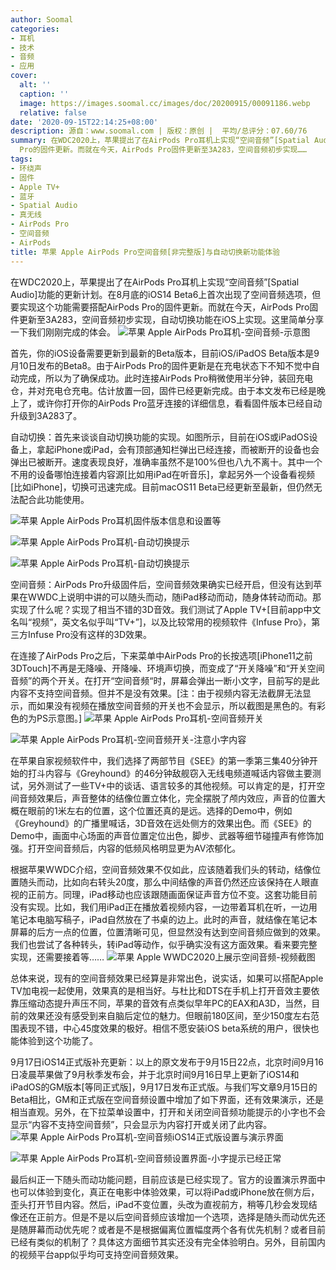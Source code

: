 ```yaml
---
author: Soomal
categories:
- 耳机
- 技术
- 音频
- 应用
cover:
  alt: ''
  caption: ''
  image: https://images.soomal.cc/images/doc/20200915/00091186.webp
  relative: false
date: '2020-09-15T22:14:25+08:00'
description: 源自：www.soomal.com | 版权：原创 |  平均/总评分：07.60/76
summary: 在WDC2020上，苹果提出了在AirPods Pro耳机上实现“空间音频”[Spatial Audio]功能的更新计划。在8月底的iOS14 Beta6上首次出现了空间音频选项，但要实现这个功能需要搭配AirPods
  Pro的固件更新。而就在今天，AirPods Pro固件更新至3A283，空间音频初步实现……
tags:
- 环绕声
- 固件
- Apple TV+
- 蓝牙
- Spatial Audio
- 真无线
- AirPods Pro
- 空间音频
- AirPods
title: 苹果 Apple AirPods Pro空间音频[非完整版]与自动切换新功能体验
---
```


在WDC2020上，苹果提出了在AirPods Pro耳机上实现“空间音频”[Spatial Audio]功能的更新计划。在8月底的iOS14 Beta6上首次出现了空间音频选项，但要实现这个功能需要搭配AirPods Pro的固件更新。而就在今天，AirPods Pro固件更新至3A283，空间音频初步实现，自动切换功能在iOS上实现。这里简单分享一下我们刚刚完成的体会。
![苹果 Apple AirPods Pro耳机-空间音频-示意图](https://images.soomal.cc/images/doc/20200915/00091185.webp)




首先，你的iOS设备需要更新到最新的Beta版本，目前iOS/iPadOS Beta版本是9月10日发布的Beta8。由于AirPods Pro的固件更新是在充电状态下不知不觉中自动完成，所以为了确保成功。此时连接AirPods Pro稍微使用半分钟，装回充电仓，并对充电仓充电。估计放置一回，固件已经更新完成。由于本文发布已经是晚上了，或许你打开你的AirPods Pro蓝牙连接的详细信息，看看固件版本已经自动升级到3A283了。

自动切换：首先来谈谈自动切换功能的实现。如图所示，目前在iOS或iPadOS设备上，拿起iPhone或iPad，会有顶部通知栏弹出已经连接，而被断开的设备也会弹出已被断开。速度表现良好，准确率虽然不是100%但也八九不离十。其中一个不用的设备哪怕连接着内容源[比如用iPad在听音乐]，拿起另外一个设备看视频[比如iPhone]，切换可迅速完成。目前macOS11 Beta已经更新至最新，但仍然无法配合此功能使用。

![苹果 Apple AirPods Pro耳机固件版本信息和设置等](https://images.soomal.cc/images/doc/20200915/00091180_01.webp)




![苹果 Apple AirPods Pro耳机-自动切换提示](https://images.soomal.cc/images/doc/20200915/00091183_01.webp)




![苹果 Apple AirPods Pro耳机-自动切换提示](https://images.soomal.cc/images/doc/20200915/00091184_01.webp)




空间音频：AirPods Pro升级固件后，空间音频效果确实已经开启，但没有达到苹果在WWDC上说明中讲的可以随头而动，随iPad移动而动，随身体转动而动。那实现了什么呢？实现了相当不错的3D音效。我们测试了Apple TV+[目前app中文名叫“视频”，英文名似乎叫“TV+”]，以及比较常用的视频软件《Infuse Pro》，第三方Infuse Pro没有这样的3D效果。

在连接了AirPods Pro之后，下来菜单中AirPods Pro的长按选项[iPhone11之前3DTouch]不再是无降噪、开降噪、环境声切换，而变成了“开关降噪”和“开关空间音频”的两个开关。在打开“空间音频“时，屏幕会弹出一断小文字，目前写的是此内容不支持空间音频。但并不是没有效果。[注：由于视频内容无法截屏无法显示，而如果没有视频在播放空间音频的开关也不会显示，所以截图是黑色的。有彩色的为PS示意图。]
![苹果 Apple AirPods Pro耳机-空间音频开关](https://images.soomal.cc/images/doc/20200915/00091181.webp)




![苹果 Apple AirPods Pro耳机-空间音频开关-注意小字内容](https://images.soomal.cc/images/doc/20200915/00091182.webp)




在苹果自家视频软件中，我们选择了两部节目《SEE》的第一季第三集40分钟开始的打斗内容与《Greyhound》的46分钟敌舰窃入无线电频道喊话内容做主要测试，另外测试了一些TV+中的谈话、语言较多的其他视频。可以肯定的是，打开空间音频效果后，声音整体的结像位置立体化，完全摆脱了颅内效应，声音的位置大概在眼前的1米左右的位置，这个位置还真的是远。选择的Demo中，例如《Greyhound》的广播里喊话，3D音效在远处侧方的效果出色。而《SEE》的Demo中，画面中心场面的声音位置定位出色，脚步、武器等细节碰撞声有修饰加强。打开空间音频后，内容的低频风格明显更为AV浓郁化。

根据苹果WWDC介绍，空间音频效果不仅如此，应该随着我们头的转动，结像位置随头而动，比如向右转头20度，那么中间结像的声音仍然还应该保持在人眼直视的正前方。同理，iPad移动也应该跟随画面保证声音方位不变。这套功能目前没有实现。比如，我们用iPad正在播放着视频内容，一边带着耳机在听，一边用笔记本电脑写稿子，iPad自然放在了书桌的边上。此时的声音，就结像在笔记本屏幕的后方一点的位置，位置清晰可见，但显然没有达到空间音频应做到的效果。我们也尝试了各种转头，转iPad等动作，似乎确实没有这方面效果。看来要完整实现，还需要接着等……
![苹果 Apple WWDC2020上展示空间音频-视频截图](https://images.soomal.cc/images/doc/20200915/00091187.webp)




总体来说，现有的空间音频效果已经算是非常出色，说实话，如果可以搭配Apple TV加电视一起使用，效果真的是相当好。与杜比和DTS在手机上打开音效主要依靠压缩动态提升声压不同，苹果的音效有点类似早年PC的EAX和A3D，当然，目前的效果还没有感受到来自脑后定位的魅力。但眼前180区间，至少150度左右范围表现不错，中心45度效果的极好。相信不愿安装iOS beta系统的用户，很快也能体验到这个功能了。

9月17日iOS14正式版补充更新：以上的原文发布于9月15日22点，北京时间9月16日凌晨苹果做了9月秋季发布会，并于北京时间9月16日早上更新了iOS14和iPadOS的GM版本[等同正式版]，9月17日发布正式版。与我们写文章9月15日的Beta相比，GM和正式版在空间音频设置中增加了如下界面，还有效果演示，还是相当直观。另外，在下拉菜单设置中，打开和关闭空间音频功能提示的小字也不会显示“内容不支持空间音频”，只会显示为内容打开或关闭了此内容。
![苹果 Apple AirPods Pro耳机-空间音频iOS14正式版设置与演示界面](https://images.soomal.cc/images/doc/20200917/00091190_01.webp)




![苹果 Apple AirPods Pro耳机-空间音频设置界面-小字提示已经正常](https://images.soomal.cc/images/doc/20200917/00091191_01.webp)




最后纠正一下随头而动功能问题，目前应该是已经实现了。官方的设置演示界面中也可以体验到变化，真正在电影中体验效果，可以将iPad或iPhone放在侧方后，歪头打开节目内容。然后，iPad不变位置，头改为直视前方，稍等几秒会发现结像还在正前方。但是不是以后空间音频应该增加一个选项，选择是随头而动优先还是随屏幕而动优先呢？或者是不是根据偏离位置幅度两个各有优先机制？或者目前已经有类似的机制了？具体这方面细节其实还没有完全体验明白。另外，目前国内的视频平台app似乎均可支持空间音频效果。
